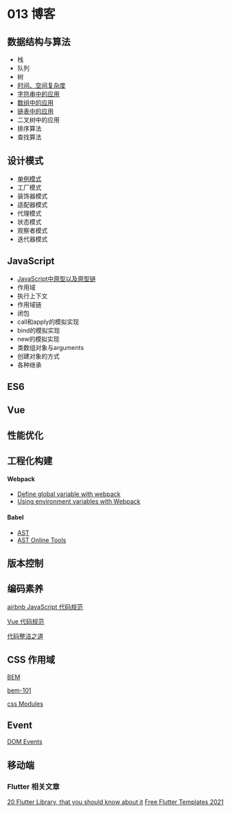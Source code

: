 # 013 博客

## 数据结构与算法

  * 栈
  * 队列
  * 树
  * [时间、空间复杂度](https://github.com/wangjing013/blog/issues/12)
  * [字符串中的应用](https://github.com/wangjing013/blog/issues/26)
  * [数组中的应用](https://github.com/wangjing013/blog/issues/31)
  * [链表中的应用](https://github.com/wangjing013/blog/issues/23)
  * 二叉树中的应用
  * 排序算法
  * 查找算法

## 设计模式

  * [单例模式](https://github.com/wangjing013/blog/issues/15)
  * 工厂模式
  * 装饰器模式
  * 适配器模式
  * 代理模式
  * 状态模式
  * 观察者模式
  * 迭代器模式

## JavaScript 

  * [JavaScript中原型以及原型链](https://github.com/wangjing013/blog/issues/28)
  * 作用域
  * 执行上下文
  * 作用域链
  * 闭包
  * call和apply的模拟实现
  * bind的模拟实现
  * new的模拟实现
  * 类数组对象与arguments
  * 创建对象的方式
  * 各种继承

## ES6
## Vue
## 性能优化
## 工程化构建
  #### Webpack
  * [Define global variable with webpack](https://stackoverflow.com/questions/37656592/define-global-variable-with-webpack)
  * [Using environment variables with Webpack](https://prateeksurana.me/blog/using-environment-variables-with-webpack/#the-env-file)
  #### Babel
  * [AST](https://medium.com/@dinis.cruz/ast-abstract-syntax-tree-538aa146c53b)
  * [AST Online Tools](https://astexplorer.net/)

## 版本控制
## 编码素养

[airbnb JavaScript 代码规范](https://github.com/airbnb/javascript)

[Vue 代码规范](https://github.com/wangjing013/blog/issues/24)

[代码整洁之道](https://github.com/ryanmcdermott/clean-code-javascript)

## CSS 作用域

[BEM](http://getbem.com/introduction/)

[bem-101](https://css-tricks.com/bem-101/)

[css Modules](https://github.com/wangjing013/blog/issues/30)

## Event
[DOM Events](https://domevents.dev)

## 移动端

### Flutter 相关文章
[20 Flutter Library, that you should know about it](https://shirsh94.medium.com/20-flutter-library-that-you-should-know-about-it-8f3d33a08817)
[Free Flutter Templates 2021](https://dev.to/pablonax/free-flutter-templates-2021-2hm0)
